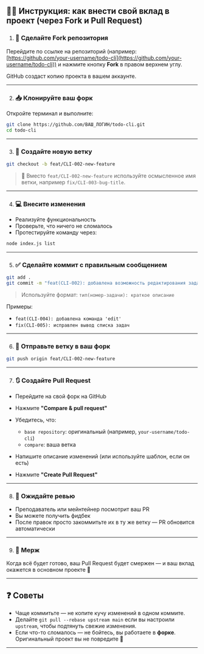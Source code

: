## 🧑‍💻 Инструкция: как внести свой вклад в проект (через Fork и Pull Request)

1. ### 🔁 Сделайте Fork репозитория

Перейдите по ссылке на репозиторий (например: [https://github.com/your-username/todo-cli](https://github.com/your-username/todo-cli)) и нажмите кнопку **Fork** в правом верхнем углу.

GitHub создаст копию проекта в вашем аккаунте.

---

2. ### 📥 Клонируйте ваш форк

Откройте терминал и выполните:

```bash
git clone https://github.com/ВАШ_ЛОГИН/todo-cli.git
cd todo-cli
```

---

3. ### 🌿 Создайте новую ветку

```bash
git checkout -b feat/CLI-002-new-feature
```

> 🔎 Вместо `feat/CLI-002-new-feature` используйте осмысленное имя ветки, например `fix/CLI-003-bug-title`.

---

4. ### 💻 Внесите изменения

* Реализуйте функциональность
* Проверьте, что ничего не сломалось
* Протестируйте команду через:

```bash
node index.js list
```

---

5. ### ✅ Сделайте коммит с правильным сообщением

```bash
git add .
git commit -m "feat(CLI-002): добавлена возможность редактирования задач"
```

> Используйте формат: `тип(номер-задачи): краткое описание`

Примеры:

* `feat(CLI-004): добавлена команда 'edit'`
* `fix(CLI-005): исправлен вывод списка задач`

---

6. ### 🚀 Отправьте ветку в ваш форк

```bash
git push origin feat/CLI-002-new-feature
```

---

7. ### 🔃 Создайте Pull Request

* Перейдите на свой форк на GitHub
* Нажмите **"Compare & pull request"**
* Убедитесь, что:

  * `base repository`: оригинальный (например, `your-username/todo-cli`)
  * `compare`: ваша ветка
* Напишите описание изменений (или используйте шаблон, если он есть)
* Нажмите **"Create Pull Request"**

---

8. ### 💬 Ожидайте ревью

* Преподаватель или мейнтейнер посмотрит ваш PR
* Вы можете получить фидбек
* После правок просто закоммитьте их в ту же ветку — PR обновится автоматически

---

9. ### 🏁 Мерж

Когда всё будет готово, ваш Pull Request будет смержен — и ваш вклад окажется в основном проекте 🚀

---

## ❓ Советы

* Чаще коммитьте — не копите кучу изменений в одном коммите.
* Делайте `git pull --rebase upstream main` если вы настроили `upstream`, чтобы подтянуть свежие изменения.
* Если что-то сломалось — не бойтесь, вы работаете в **форке**. Оригинальный проект вы не повредите 🙂

---